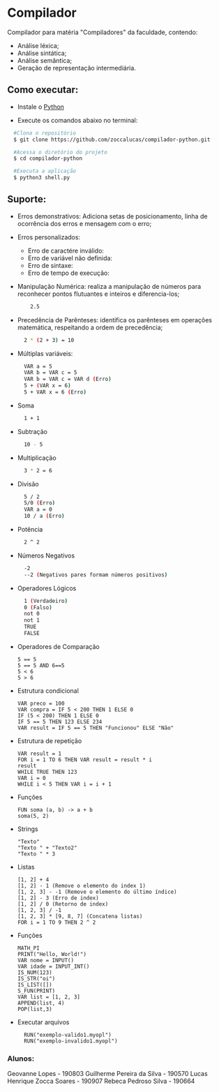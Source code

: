 # Compilador

Compilador para matéria "Compiladores" da faculdade, contendo:

- Análise léxica;
- Análise sintática;
- Análise semântica;
- Geração de representação intermediária.

## Como executar:

-  Instale o [Python](https://www.python.org/)

-  Execute os comandos abaixo no terminal:

```bash
  #Clona o repositório
  $ git clone https://github.com/zoccalucas/compilador-python.git

  #Acessa o diretório do projeto
  $ cd compilador-python

  #Executa a aplicação
  $ python3 shell.py
```

## Suporte:
  - Erros demonstrativos: Adiciona setas de posicionamento, linha de ocorrência dos erros e mensagem com o erro;
  - Erros personalizados: 
    - Erro de caractére inválido:
    - Erro de variável não definida:
    - Erro de sintaxe:
    - Erro de tempo de execução:
  - Manipulação Numérica: realiza a manipulação de números para reconhecer pontos flutuantes e inteiros e diferencia-los;
    ```bash
        2.5
    ```
  - Precedência de Parênteses: identifica os parênteses em operações matemática, respeitando a ordem de precedência;
    ```bash
      2 * (2 + 3) = 10
    ```
  
  - Múltiplas variáveis: 
    ```bash
      VAR a = 5
      VAR b = VAR c = 5
      VAR b = VAR c = VAR d (Erro)
      5 + (VAR x = 6)
      5 + VAR x = 6 (Erro)
    ```

  - Soma
    ```bash
      1 + 1 
    ``` 
  - Subtração
    ```bash
      10 - 5
    ```
  - Multiplicação
    ```bash
      3 * 2 = 6
    ```
  - Divisão
    ```bash
      5 / 2
      5/0 (Erro)
      VAR a = 0
      10 / a (Erro)
    ```

  - Potência
    ```bash
      2 ^ 2
    ```

  - Números Negativos
    ```bash
      -2
      --2 (Negativos pares formam números positivos)
    ```
  - Operadores Lógicos 
    ```bash
      1 (Verdadeiro)
      0 (Falso)
      not 0
      not 1
      TRUE
      FALSE
    ```
  - Operadores de Comparação
    ```
    5 == 5
    5 == 5 AND 6==5
    5 < 6
    5 > 6
    ```
  - Estrutura condicional 
    ```
    VAR preco = 100
    VAR compra = IF 5 < 200 THEN 1 ELSE 0
    IF (5 < 200) THEN 1 ELSE 0
    IF 5 == 5 THEN 123 ELSE 234
    VAR result = IF 5 == 5 THEN "Funcionou" ELSE "Não"
    ```

  - Estrutura de repetição
    ```
    VAR result = 1
    FOR i = 1 TO 6 THEN VAR result = result * i
    result
    WHILE TRUE THEN 123 
    VAR i = 0
    WHILE i < 5 THEN VAR i = i + 1
    ```

  - Funções
    ```
    FUN soma (a, b) -> a + b
    soma(5, 2)   
    ```

  - Strings
    ```
    "Texto" 
    "Texto " + "Texto2"
    "Texto " * 3
    ```

  - Listas
    ```
    [1, 2] + 4
    [1, 2] - 1 (Remove o elemento do index 1)
    [1, 2, 3] - -1 (Remove o elemento do último índice)
    [1, 2] - 3 (Erro de index)
    [1, 2] / 0 (Retorno de index)
    [1, 2, 3] / -1
    [1, 2, 3] * [9, 8, 7] (Concatena listas)
    FOR i = 1 TO 9 THEN 2 ^ 2
    ```

  - Funções 
    ```
    MATH_PI
    PRINT("Hello, World!")
    VAR nome = INPUT()
    VAR idade = INPUT_INT()
    IS_NUM(123)
    IS_STR("oi")
    IS_LIST([])
    S_FUN(PRINT)
    VAR list = [1, 2, 3]
    APPEND(list, 4)
    POP(list,3)
    ```

  - Executar arquivos
    ```
      RUN("exemplo-valido1.myopl")
      RUN("exemplo-invalido1.myopl")
    ```

### Alunos:

Geovanne Lopes - 190803
Guilherme Pereira da Silva - 190570
Lucas Henrique Zocca Soares - 190907
Rebeca Pedroso Silva - 190664
